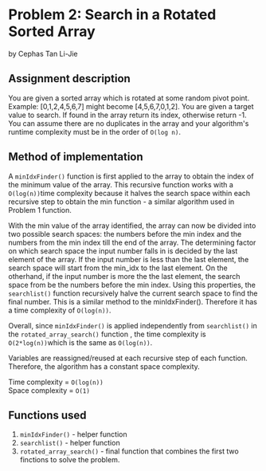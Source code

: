 # Problem 2: Search in a Rotated Sorted Array 
by Cephas Tan Li-Jie
## Assignment description
You are given a sorted array which is rotated at some random pivot point.
Example: [0,1,2,4,5,6,7] might become [4,5,6,7,0,1,2].
You are given a target value to search. If found in the array return its index, otherwise return -1.
You can assume there are no duplicates in the array and your algorithm's runtime complexity must be in the order of `O(log n)`.

## Method of implementation
A `minIdxFinder()` function is first applied to the array to obtain the index of the minimum value of the array. 
This recursive function works with a `O(log(n))`time complexity because it halves
the search space within each recursive step to obtain the min function - a similar algorithm used in Problem 1 function.

With the min value of the array identified, the array can now be divided into two possible search spaces:
the numbers before the min index and the numbers from the min index till the end of the array.
The determining factor on which search space the input number falls in is decided by the last element of the array.
If the input number is less than the last element, the search space will start from the min_idx to the last element.
On the otherhand, if the input number is more the the last element, the search space from be the numbers before the 
min index. Using this properties, the `searchlist()` function recursively halve the current search space to find the 
final number. This is a similar method to the minIdxFinder(). Therefore it has a time complexity of `O(log(n))`.

Overall, since `minIdxFinder()` is applied independently from `searchlist()` in the `rotated_array_search()` function , 
the time complexity is `O(2*log(n))`which is the same as `O(log(n))`.

Variables are reassigned/reused at each recursive step of each function. Therefore, the algorithm has a constant space 
complexity.

Time complexity = `O(log(n))`\
Space complexity = `O(1)`

## Functions used
1. `minIdxFinder()`  - helper function
2. `searchlist()` - helper function
3. `rotated_array_search()` - final function that combines the first two finctions to solve the problem.


